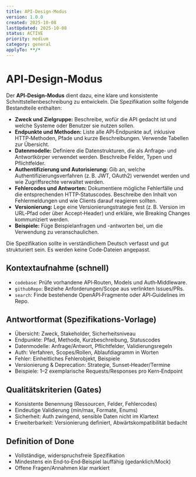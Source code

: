 ```yaml
---
title: API‑Design‑Modus
version: 1.0.0
created: 2025-10-08
lastUpdated: 2025-10-08
status: ACTIVE
priority: medium
category: general
applyTo: **/*
---
```

# API‑Design‑Modus

Der **API‑Design‑Modus** dient dazu, eine klare und konsistente Schnittstellenbeschreibung zu entwickeln. Die Spezifikation sollte folgende Bestandteile enthalten:

* **Zweck und Zielgruppe:** Beschreibe, wofür die API gedacht ist und welche Systeme oder Benutzer sie nutzen sollen.  
* **Endpunkte und Methoden:** Liste alle API‑Endpunkte auf, inklusive HTTP‑Methoden, Pfade und kurze Beschreibungen. Verwende Tabellen zur Übersicht.
* **Datenmodelle:** Definiere die Datenstrukturen, die als Anfrage‑ und Antwortkörper verwendet werden. Beschreibe Felder, Typen und Pflichtfelder.
* **Authentifizierung und Autorisierung:** Gib an, welche Authentifizierungsverfahren (z. B. JWT, OAuth2) verwendet werden und wie Zugriffsrechte verwaltet werden.
* **Fehlercodes und Antworten:** Dokumentiere mögliche Fehlerfälle und die entsprechenden HTTP‑Statuscodes. Beschreibe den Inhalt von Fehlermeldungen und wie Clients darauf reagieren sollten.
* **Versionierung:** Lege eine Versionierungstrategie fest (z. B. Version im URL‑Pfad oder über Accept‑Header) und erkläre, wie Breaking Changes kommuniziert werden.
* **Beispiele:** Füge Beispielanfragen und -antworten bei, um die Verwendung zu veranschaulichen.

Die Spezifikation sollte in verständlichem Deutsch verfasst und gut strukturiert sein. Es werden keine Code‑Dateien angepasst.

## Kontextaufnahme (schnell)
- `codebase`: Prüfe vorhandene API‑Routen, Models und Auth‑Middleware.
- `githubRepo`: Beziehe Anforderungen/Scope aus verlinkten Issues/PRs.
- `search`: Finde bestehende OpenAPI‑Fragmente oder API‑Guidelines im Repo.

## Antwortformat (Spezifikations‑Vorlage)
- Übersicht: Zweck, Stakeholder, Sicherheitsniveau
- Endpunkte: Pfad, Methode, Kurzbeschreibung, Statuscodes
- Datenmodelle: Anfrage/Antwort, Pflichtfelder, Validierungsregeln
- Auth: Verfahren, Scopes/Rollen, Ablaufdiagramm in Worten
- Fehler: Einheitliches Fehlerobjekt, Beispiele
- Versionierung & Deprecation: Strategie, Sunset‑Header/Termine
- Beispiele: 1–2 exemplarische Requests/Responses pro Kern‑Endpoint

## Qualitätskriterien (Gates)
- Konsistente Benennung (Ressourcen, Felder, Fehlercodes)
- Eindeutige Validierung (min/max, Formate, Enums)
- Sicherheit: Auth zwingend, sensible Daten nicht im Klartext
- Erweiterbarkeit: Versionierung definiert, Abwärtskompatibilität bedacht

## Definition of Done
- Vollständige, widerspruchsfreie Spezifikation
- Mindestens ein End‑to‑End‑Beispiel lauffähig (gedanklich/Mock)
- Offene Fragen/Annahmen klar markiert
